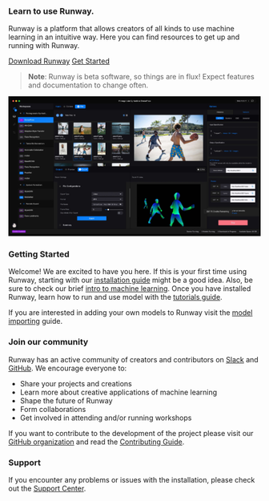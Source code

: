 <h3 class="Main__Title">Learn to use Runway.</h3>

<p class="Main__Description">Runway is a platform that allows creators of all kinds to use machine learning in an intuitive way. Here you can find resources to get up and running with Runway.</p>

<div class="Main__Buttons">
    <a class="Main__Button" href='https://runwayml.com/download' target="_blank">Download Runway</a>
    <a class="Main__Button"  href='/#/getting-started/overview'>Get Started</a>
</div>

> __Note__: Runway is beta software, so things are in flux! Expect features and documentation to change often.

![Runway Screenshot](assets/images/views/home-screen.jpg)

### Getting Started

Welcome! We are excited to have you here. If this is your first time using Runway, starting with our [installation guide](getting-started/installation) might be a good idea. Also, be sure to check our brief [intro to machine learning](getting-started/intro-to-machine-learning). Once you have installed Runway, learn  how to run and use model with the [tutorials guide](tutorials/tutorial_t2i).

If you are interested in adding your own models to Runway visit the [model importing](how-to/importing) guide.

### Join our community

Runway has an active community of creators and contributors on [Slack](https://join.slack.com/t/runwayml/shared_invite/enQtNTE2MDg0ODY2MTAzLTc4ZGVkMzE2MjljYzM3ZDRlNjkyMjk4NDZjOWU1ZTRjOTA3N2Y1ZjFiNTJkZTAyMWE0MGZiZjdlMTA1NTdiMzc) and [GitHub](https://github.com/runwayml). We encourage everyone to:

* Share your projects and creations
* Learn more about creative applications of machine learning
* Shape the future of Runway
* Form collaborations
* Get involved in attending and/or running workshops

If you want to contribute to the development of the project please visit our [GitHub organization](https://github.com/runwayml) and read the [Contributing Guide](more/contribute).

### Support

If you encounter any problems or issues with the installation, please check out the [Support Center](https://support.runwayml.com/).
